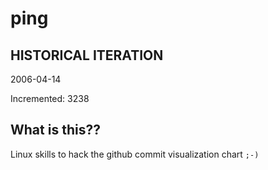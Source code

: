 # ping

## HISTORICAL ITERATION
2006-04-14

Incremented: 3238

## What is this?? 
Linux skills to hack the github commit visualization chart `;-)`
